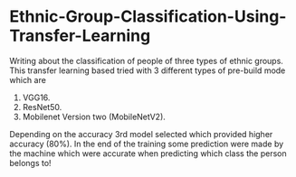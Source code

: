 # Ethnic-Group-Classification-Using-Transfer-Learning
Writing about the classification of people of three types of ethnic groups. This transfer learning based tried with 3 different types of pre-build mode which are 
1. VGG16.
2. ResNet50.
3. Mobilenet Version two (MobileNetV2).

Depending on the accuracy 3rd model selected which provided higher accuracy (80%). In the end of the training some prediction were made by the machine which were accurate when predicting which class the person belongs to!
